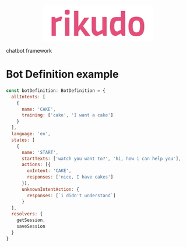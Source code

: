 <p alt="Logo" align="center">
  <img src="./logo.png" />
</p>

chatbot framework

# Bot Definition example

```javascript
const botDefinition: BotDefinition = {
  allIntents: [
    {
      name: 'CAKE',
      training: ['cake', 'I want a cake']
    }
  ],
  language: 'en',
  states: [
    {
      name: 'START',
      startTexts: ['watch you want to?', 'hi, how i can help you'],
      actions: [{
        onIntent: 'CAKE',
        responses: ['nice, I have cakes']
      }],
      unknownIntentAction: {
        responses: [`i didn't understand`]
      }
  ],
  resolvers: {
    getSession,
    saveSession
  }
}
```

  
